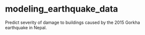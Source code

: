 # modeling_earthquake_data
Predict severity of damage to buildings caused by the 2015 Gorkha earthquake in Nepal.
